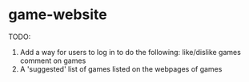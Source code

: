# game-website
TODO:
1. Add a way for users to log in to do the following:
    like/dislike games
    comment on games
2. A 'suggested' list of games listed on the webpages of games
